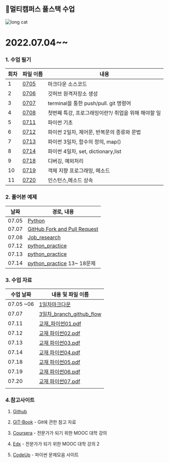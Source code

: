 ## 👏멀티캠퍼스 풀스택 수업

![long cat](https://user-images.githubusercontent.com/70432152/177501300-cbd47d5c-37c8-48e9-9689-8a3f7da2225b.jpg)

# 2022.07.04~~

### 1. 수업 필기

| 회차  | 파일 이름                                                                                              | 내용                              |
| --- | -------------------------------------------------------------------------------------------------- | ------------------------------- |
| 1   | [0705](https://github.com/rrwe23/TIL/blob/master/%EC%88%98%EC%97%85%20%ED%95%84%EA%B8%B0/0705.md)  | 마크다운 소스코드                       |
| 2   | [0706](https://github.com/rrwe23/TIL/blob/master/%EC%88%98%EC%97%85%20%ED%95%84%EA%B8%B0/0706.md)  | 깃허브 원격저장소 생성                    |
| 3   | [0707](https://github.com/rrwe23/TIL/blob/master/%EC%88%98%EC%97%85%20%ED%95%84%EA%B8%B0/0707.md)  | terminal을 통한 push/pull. git 명령어 |
| 4   | [0708](https://github.com/rrwe23/TIL/blob/master/%EC%88%98%EC%97%85%20%ED%95%84%EA%B8%B0/0708.md)  | 첫번째 특강, 프로그래밍이란?/ 취업을 위해 해야할 일  |
| 5   | [0711 ](https://github.com/rrwe23/TIL/blob/master/%EC%88%98%EC%97%85%20%ED%95%84%EA%B8%B0/0711.md) | 파이썬 기초                          |
| 6   | [0712](https://github.com/rrwe23/TIL/blob/master/%EC%88%98%EC%97%85%20%ED%95%84%EA%B8%B0/0712.md)  | 파이썬 2일차, 제어문, 반복문의 종류와 문법       |
| 7   | [0713](https://github.com/rrwe23/TIL/blob/master/%EC%88%98%EC%97%85%20%ED%95%84%EA%B8%B0/0713.md)  | 파이썬 3일차, 함수의 정의, map()          |
| 8   | [0714](https://github.com/rrwe23/TIL/blob/master/%EC%88%98%EC%97%85%20%ED%95%84%EA%B8%B0/0714.md)  | 파이썬 4일차, set, dictionary,list   |
| 9   | [0718](https://github.com/rrwe23/TIL/blob/master/%EC%88%98%EC%97%85%20%ED%95%84%EA%B8%B0/0718.md)  | 디버깅, 예외처리                       |
| 10  | [0719](https://github.com/rrwe23/TIL/blob/master/%EC%88%98%EC%97%85%20%ED%95%84%EA%B8%B0/0719.md)  | 객체 지향 프로그래밍, 메소드                |
| 11  | [0720]()                                                                                           | 인스턴스,메소드 상속                     |

### 2. 풀어본 예제

| 날짜    | 경로, 내용                                                                                                                 |
| ----- | ---------------------------------------------------------------------------------------------------------------------- |
| 07.05 | [Python](https://github.com/rrwe23/TIL/blob/master/%EC%98%88%EC%A0%9C/Python.md)                                       |
| 07.07 | [GitHub Fork and Pull Request](https://hphk-edu.notion.site/GitHub-Fork-Pull-Request-5d02e08a90314c72a732d366ac2d552b) |
| 07.08 | [Job_research](https://github.com/rrwe23/job-research/blob/master/job-research/research.md)                            |
| 07.12 | [python_practice](https://github.com/rrwe23/TIL/tree/master/python_practice)                                           |
| 07.13 | [python_practice](https://github.com/rrwe23/TIL/tree/master/python_practice)                                           |
| 07.14 | [python_practice](https://github.com/rrwe23/TIL/tree/master/python_practice)  13~ 18문제                                 |

### 3. 수업 자료

| 수업 날짜     | 내용 및 파일 이름                                                                                                                                                                             |
| --------- | -------------------------------------------------------------------------------------------------------------------------------------------------------------------------------------- |
| 07.05 ~06 | [1일차마크다운](https://github.com/rrwe23/TIL/blob/master/%ED%92%80%EC%8A%A4%ED%83%9D%20%EC%88%98%EC%97%85%20%EC%9E%90%EB%A3%8C/1%EC%9D%BC%EC%B0%A8%EB%A7%88%ED%81%AC%EB%8B%A4%EC%9A%B4.pdf) |
| 07.07     | [3일차_branch_github_flow](https://github.com/rrwe23/TIL/blob/master/%ED%92%80%EC%8A%A4%ED%83%9D%20%EC%88%98%EC%97%85%20%EC%9E%90%EB%A3%8C/3%EC%9D%BC%EC%B0%A8_branch_github_flow.pdf)   |
| 07.11     | [교재_파이썬01.pdf](https://github.com/rrwe23/TIL/blob/master/%ED%92%80%EC%8A%A4%ED%83%9D%20%EC%88%98%EC%97%85%20%EC%9E%90%EB%A3%8C/%EA%B5%90%EC%9E%AC_%ED%8C%8C%EC%9D%B4%EC%8D%AC01.pdf)   |
| 07.12     | [교재 파이썬02.pdf](https://github.com/rrwe23/TIL/blob/master/%ED%92%80%EC%8A%A4%ED%83%9D%20%EC%88%98%EC%97%85%20%EC%9E%90%EB%A3%8C/%EA%B5%90%EC%9E%AC_%ED%8C%8C%EC%9D%B4%EC%8D%AC02.pdf)   |
| 07.13     | [교재 파이썬03.pdf](https://github.com/rrwe23/TIL/blob/master/%ED%92%80%EC%8A%A4%ED%83%9D%20%EC%88%98%EC%97%85%20%EC%9E%90%EB%A3%8C/%EA%B5%90%EC%9E%AC_%ED%8C%8C%EC%9D%B4%EC%8D%AC03.pdf)   |
| 07.14     | [교재 파이썬04.pdf](https://github.com/rrwe23/TIL/blob/master/%ED%92%80%EC%8A%A4%ED%83%9D%20%EC%88%98%EC%97%85%20%EC%9E%90%EB%A3%8C/%EA%B5%90%EC%9E%AC_%ED%8C%8C%EC%9D%B4%EC%8D%AC04.pdf)   |
| 07.18     | [교재 파이썬05.pdf](https://github.com/rrwe23/TIL/blob/master/%ED%92%80%EC%8A%A4%ED%83%9D%20%EC%88%98%EC%97%85%20%EC%9E%90%EB%A3%8C/%EA%B5%90%EC%9E%AC_%ED%8C%8C%EC%9D%B4%EC%8D%AC05.pdf)   |
| 07.19     | [교재 파이썬06.pdf](https://github.com/rrwe23/TIL/blob/master/%ED%92%80%EC%8A%A4%ED%83%9D%20%EC%88%98%EC%97%85%20%EC%9E%90%EB%A3%8C/%EA%B5%90%EC%9E%AC_%ED%8C%8C%EC%9D%B4%EC%8D%AC06.pdf)   |
| 07.20     | [교재 파이썬07.pdf]()                                                                                                                                                                       |
|           |                                                                                                                                                                                        |

### 4.참고사이트

1. [Github](https://github.com/)

2. [GIT-Book](https://git-scm.com/book/ko/v2) - Git에 관한 참고 자료

3. [Coursera](https://www.coursera.org/) - 전문가가 되기 위한 MOOC 대학 강의

4. [Edx](https://www.edx.org/) - 전문가가 되기 위한 MOOC 대학 강의 2

5. [CodeUp](https://codeup.kr/index.php) - 파이썬 문제모음 사이트
